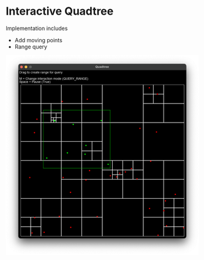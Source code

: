 # Interactive Quadtree

Implementation includes
- Add moving points
- Range query

<div align="center">
<img src="media/quadtree.png"/>  
</div>
